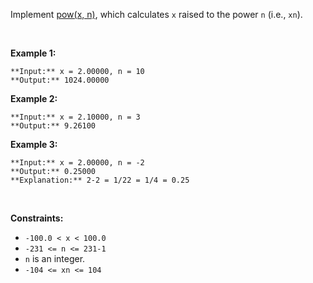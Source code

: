 Implement [pow(x, n)](http://www.cplusplus.com/reference/valarray/pow/), which calculates `x` raised to the power `n` (i.e., `xn`).


 


**Example 1:**



```
**Input:** x = 2.00000, n = 10
**Output:** 1024.00000

```

**Example 2:**



```
**Input:** x = 2.10000, n = 3
**Output:** 9.26100

```

**Example 3:**



```
**Input:** x = 2.00000, n = -2
**Output:** 0.25000
**Explanation:** 2-2 = 1/22 = 1/4 = 0.25

```

 


**Constraints:**


* `-100.0 < x < 100.0`
* `-231 <= n <= 231-1`
* `n` is an integer.
* `-104 <= xn <= 104`


